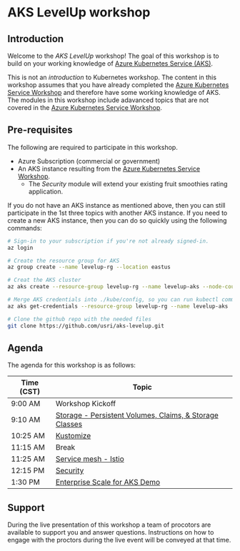 # AKS LevelUp workshop

## Introduction

Welcome to the _AKS LevelUp_ workshop!  The goal of this workshop is to build on your working knowledge of [Azure Kubernetes Service (AKS)](https://docs.microsoft.com/en-us/azure/aks/intro-kubernetes).

This is not an _introduction_ to Kubernetes workshop.  The content in this workshop assumes that you have already completed the [Azure Kubernetes Service Workshop](https://docs.microsoft.com/en-us/learn/modules/aks-workshop/) and therefore have some working knowledge of AKS.  The modules in this workshop include adavanced topics that are not covered in the [Azure Kubernetes Service Workshop](https://docs.microsoft.com/en-us/learn/modules/aks-workshop/).

## Pre-requisites

The following are required to participate in this workshop.

- Azure Subscription (commercial or government)
- An AKS instance resulting from the [Azure Kubernetes Service Workshop](https://docs.microsoft.com/en-us/learn/modules/aks-workshop/).
  - The _Security_ module will extend your existing fruit smoothies rating application.

If you do not have an AKS instance as mentioned above, then you can still participate in the 1st three topics with another AKS instance. If you need to create a new AKS instance, then you can do so quickly using the following commands:

```bash
# Sign-in to your subscription if you're not already signed-in.
az login

# Create the resource group for AKS
az group create --name levelup-rg --location eastus

# Creat the AKS cluster
az aks create --resource-group levelup-rg --name levelup-aks --node-count 2 --generate-ssh-keys

# Merge AKS credentials into ./kube/config, so you can run kubectl commands.
az aks get-credentials --resource-group levelup-rg --name levelup-aks

# Clone the github repo with the needed files
git clone https://github.com/usri/aks-levelup.git
```


## Agenda

The agenda for this workshop is as follows:

| Time (CST) | Topic |
| --- | --- |
| 9:00 AM | Workshop Kickoff |
| 9:10 AM | [Storage - Persistent Volumes, Claims, & Storage Classes](./storage/README.md) |
| 10:25 AM | [Kustomize](./Kustomize/README.md) |
| 11:15 AM | Break |
| 11:25 AM | [Service mesh - Istio ](./ServiceMesh/readme.md) |
| 12:15 PM | [Security](./Security/README.md) |
| 1:30 PM | [Enterprise Scale for AKS Demo](https://github.com/Azure/caf-terraform-landingzones-starter/tree/starter/enterprise_scale/construction_sets/aks/online/aks_secure_baseline) |


## Support

During the live presentation of this workshop a team of procotors are available to support you and answer questions.  Instructions on how to engage with the proctors during the live event will be conveyed at that time.
